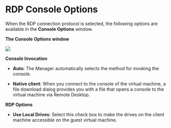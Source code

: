 # RDP Console Options

When the RDP connection protocol is selected, the following options are available in the **Console Options** window.

**The Console Options window**

![](images/4917.png)

**Console Invocation**

* **Auto**: The Manager automatically selects the method for invoking the console.

* **Native client**: When you connect to the console of the virtual machine, a file download dialog provides you with a file that opens a console to the virtual machine via Remote Desktop.

**RDP Options**

* **Use Local Drives**: Select this check box to make the drives on the client machine accessible on the guest virtual machine.
